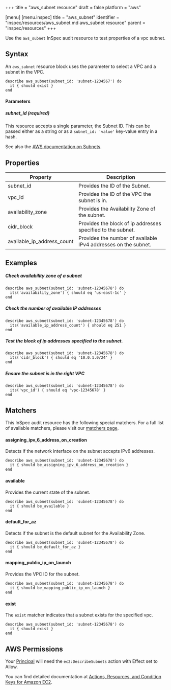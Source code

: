 +++
title = "aws_subnet resource"
draft = false
platform = "aws"

[menu]
  [menu.inspec]
    title = "aws_subnet"
    identifier = "inspec/resources/aws_subnet.md aws_subnet resource"
    parent = "inspec/resources"
+++


Use the `aws_subnet` InSpec audit resource to test properties of a vpc subnet.

## Syntax

An `aws_subnet` resource block uses the parameter to select a VPC and a subnet in the VPC.

    describe aws_subnet(subnet_id: 'subnet-1234567') do
      it { should exist }
    end

#### Parameters

##### subnet\_id _(required)_

This resource accepts a single parameter, the Subnet ID.
This can be passed either as a string or as a `subnet_id: 'value'` key-value entry in a hash.

See also the [AWS documentation on Subnets](https://docs.aws.amazon.com/vpc/latest/userguide/VPC_Subnets.html).

## Properties

|Property                      | Description|
| ---                          | --- |
|subnet\_id                    | Provides the ID of the Subnet. |
|vpc\_id                       | Provides the ID of the VPC the subnet is in. |
|availability\_zone            | Provides the Availability Zone of the subnet. |
|cidr\_block                   | Provides the block of ip addresses specified to the subnet. |
|available\_ip\_address\_count | Provides the number of available IPv4 addresses on the subnet. |

## Examples

##### Check availability zone of a subnet
    describe aws_subnet(subnet_id: 'subnet-12345678') do
      its('availability_zone') { should eq 'us-east-1c' }
    end

##### Check the number of available IP addresses
    describe aws_subnet(subnet_id: 'subnet-12345678') do
      its('available_ip_address_count') { should eq 251 }
    end

##### Test the block of ip addresses specified to the subnet.
    describe aws_subnet(subnet_id: 'subnet-12345678') do
      its('cidr_block') { should eq '10.0.1.0/24' }
    end

##### Ensure the subnet is in the right VPC
    describe aws_subnet(subnet_id: 'subnet-12345678') do
      its('vpc_id') { should eq 'vpc-12345678' }
    end

## Matchers

This InSpec audit resource has the following special matchers. For a full list of available matchers, please visit our [matchers page](https://www.inspec.io/docs/reference/matchers/).

#### assigning\_ipv\_6\_address\_on\_creation

Detects if the network interface on the subnet accepts IPv6 addresses.

    describe aws_subnet(subnet_id: 'subnet-12345678') do
      it { should be_assigning_ipv_6_address_on_creation }
    end

#### available

Provides the current state of the subnet.

    describe aws_subnet(subnet_id: 'subnet-12345678') do
      it { should be_available }
    end

#### default\_for\_az

Detects if the subnet is the default subnet for the Availability Zone.

    describe aws_subnet(subnet_id: 'subnet-12345678') do
      it { should be_default_for_az }
    end

#### mapping\_public\_ip\_on\_launch

Provides the VPC ID for the subnet.

    describe aws_subnet(subnet_id: 'subnet-12345678') do
      it { should be_mapping_public_ip_on_launch }
    end
    
#### exist

The `exist` matcher indicates that a subnet exists for the specified vpc.

    describe aws_subnet(subnet_id: 'subnet-12345678') do
      it { should exist }
    end

## AWS Permissions

Your [Principal](https://docs.aws.amazon.com/IAM/latest/UserGuide/intro-structure.html#intro-structure-principal) will need the `ec2:DescribeSubnets` action with Effect set to Allow.

You can find detailed documentation at [Actions, Resources, and Condition Keys for Amazon EC2](https://docs.aws.amazon.com/IAM/latest/UserGuide/list_amazonec2.html).
